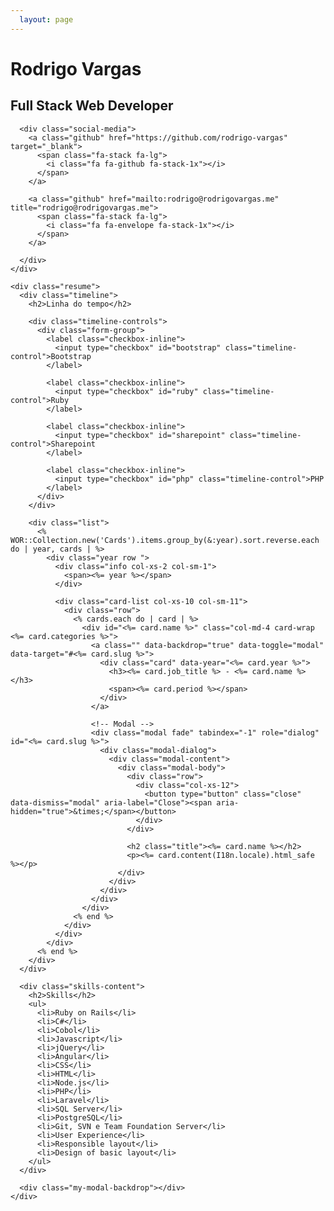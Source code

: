```yaml
---
  layout: page
---
```

<div class="container">
  <div class="internal">
    <div class="home">
      <div class="intro">
        <h1>Rodrigo Vargas</h1>
        <h2>Full Stack Web Developer</h2>
      </div>
      
      <div class="social-media">
        <a class="github" href="https://github.com/rodrigo-vargas" target="_blank">
          <span class="fa-stack fa-lg">
            <i class="fa fa-github fa-stack-1x"></i>
          </span>
        </a>

        <a class="github" href="mailto:rodrigo@rodrigovargas.me" title="rodrigo@rodrigovargas.me">
          <span class="fa-stack fa-lg">
            <i class="fa fa-envelope fa-stack-1x"></i>
          </span>
        </a>
        
      </div>
    </div>

    <div class="resume">
      <div class="timeline">
        <h2>Linha do tempo</h2>
          
        <div class="timeline-controls">
          <div class="form-group">
            <label class="checkbox-inline">
              <input type="checkbox" id="bootstrap" class="timeline-control">Bootstrap
            </label>

            <label class="checkbox-inline">
              <input type="checkbox" id="ruby" class="timeline-control">Ruby
            </label>

            <label class="checkbox-inline">
              <input type="checkbox" id="sharepoint" class="timeline-control">Sharepoint
            </label>

            <label class="checkbox-inline">
              <input type="checkbox" id="php" class="timeline-control">PHP
            </label>
          </div>
        </div>

        <div class="list">
          <% WOR::Collection.new('Cards').items.group_by(&:year).sort.reverse.each do | year, cards | %>
            <div class="year row ">
              <div class="info col-xs-2 col-sm-1">
                <span><%= year %></span>
              </div>

              <div class="card-list col-xs-10 col-sm-11">
                <div class="row">
                  <% cards.each do | card | %>
                    <div id="<%= card.name %>" class="col-md-4 card-wrap <%= card.categories %>">
                      <a class="" data-backdrop="true" data-toggle="modal" data-target="#<%= card.slug %>">
                        <div class="card" data-year="<%= card.year %>">
                          <h3><%= card.job_title %> - <%= card.name %></h3>
                          <span><%= card.period %></span>
                        </div>
                      </a>

                      <!-- Modal -->
                      <div class="modal fade" tabindex="-1" role="dialog" id="<%= card.slug %>">
                        <div class="modal-dialog">
                          <div class="modal-content">
                            <div class="modal-body">
                              <div class="row">
                                <div class="col-xs-12">
                                  <button type="button" class="close" data-dismiss="modal" aria-label="Close"><span aria-hidden="true">&times;</span></button>
                                </div>
                              </div>

                              <h2 class="title"><%= card.name %></h2>
                              <p><%= card.content(I18n.locale).html_safe %></p>
                            </div>
                          </div>
                        </div>
                      </div>
                    </div>
                  <% end %>
                </div>
              </div>
            </div> 
          <% end %>
        </div>
      </div>

      <div class="skills-content">
        <h2>Skills</h2>
        <ul>
          <li>Ruby on Rails</li>
          <li>C#</li>
          <li>Cobol</li>
          <li>Javascript</li>
          <li>jQuery</li>
          <li>Angular</li>
          <li>CSS</li>
          <li>HTML</li>
          <li>Node.js</li>
          <li>PHP</li>
          <li>Laravel</li>
          <li>SQL Server</li>
          <li>PostgreSQL</li>
          <li>Git, SVN e Team Foundation Server</li>
          <li>User Experience</li>
          <li>Responsible layout</li>
          <li>Design of basic layout</li>
        </ul>
      </div>

      <div class="my-modal-backdrop"></div>
    </div>
  </div>
</div>

<script type="text/javascript">
  var filterElements = function(){
    var selectedValues = [];
    var controls = jor(".timeline-control");

    controls.forEach(function(control){
      if (control.element.checked)
        selectedValues.push(control.element.id);
    });

    var cards = jor(".card-wrap");

    cards.forEach(function(card){
      var showElement = false;
      selectedValues.forEach(function(value){
        if (card.hasClass(value))
          showElement = true;
      })

      if (!showElement && selectedValues.length > 0)
        card.hide();
      else
        card.show();
    });
  }
  
  jor("#bootstrap").on("click", function(){
    filterElements();
  });

  jor("#ruby").on("click", function(){
    filterElements();
  });

  jor("#sharepoint").on("click", function(){
    filterElements();
  });

  jor("#php").on("click", function(){
    filterElements();
  });

</script>